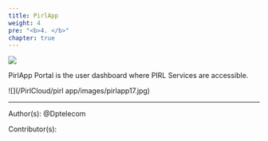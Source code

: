 ```yaml
---
title: PirlApp
weight: 4
pre: "<b>4. </b>"
chapter: true
---
```

![](/images_headers/pirlapp.png)


PirlApp Portal is the user dashboard where PIRL Services are accessible.


![](/PirlCloud/pirl app/images/pirlapp17.jpg)



---
Author(s):
@Dptelecom


Contributor(s):
